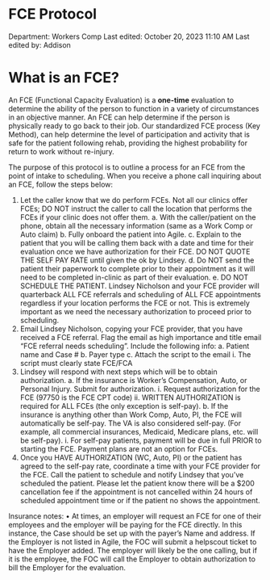 # FCE Protocol

Department: Workers Comp
Last edited: October 20, 2023 11:10 AM
Last edited by: Addison

# What is an FCE?

An FCE (Functional Capacity Evaluation) is a **one-time** evaluation to determine the ability of the person to function in a variety of circumstances in an objective manner. An FCE can help determine if the person is physically ready to go back to their job. Our standardized FCE process (Key Method), can help determine the level of participation and activity that is safe for the patient following rehab, providing the highest probability for return to work without re-injury.

The purpose of this protocol is to outline a process for an FCE from the point of intake to  scheduling. When you receive a phone call inquiring about an FCE, follow the steps below:

1. Let the caller know that we do perform FCEs. Not all our clinics offer FCEs; DO NOT instruct the caller to call the location that performs the FCEs if your clinic does not offer them.
a. With the caller/patient on the phone, obtain all the necessary information (same as a Work Comp or Auto claim)
b. Fully onboard the patient into Agile.
c. Explain to the patient that you will be calling them back with a date and time for their evaluation once we have authorization for their FCE. DO NOT QUOTE THE SELF PAY RATE until given the ok by Lindsey.
d. Do NOT send the patient their paperwork to complete prior to their appointment as it will need to be completed in-clinic as part of their evaluation.
e. DO NOT SCHEDULE THE PATIENT. Lindsey Nicholson and your FCE provider will quarterback ALL FCE referrals and scheduling of ALL FCE appointments regardless if your location performs the FCE or not. This is extremely important as we need the necessary authorization to proceed prior to scheduling.
2. Email Lindsey Nicholson, copying your FCE provider, that you have received a FCE referral.
Flag the email as high importance and title email “FCE referral needs scheduling”. Include the following info:
a. Patient name and Case #
b. Payer type
c. Attach the script to the email
i. The script must clearly state FCE/FCA
3. Lindsey will respond with next steps which will be to obtain authorization.
a. If the insurance is Worker’s Compensation, Auto, or Personal Injury. Submit for authorization.
i. Request authorization for the FCE (97750 is the FCE CPT code)
ii. WRITTEN AUTHORIZATION is required for ALL FCEs (the only exception is self-pay).
b. If the insurance is anything other than Work Comp, Auto, PI, the FCE will automatically be self-pay. The VA is also considered self-pay. (For example, all commercial insurances, Medicaid, Medicare plans, etc. will be self-pay).
i. For self-pay patients, payment will be due in full PRIOR to starting the FCE. Payment plans are
not an option for FCEs.
4. Once you HAVE AUTHORIZATION (WC, Auto, PI) or the patient has agreed to the self-pay rate, coordinate a time with your FCE provider for the FCE. Call the patient to schedule and notify Lindsey that you’ve scheduled the patient. Please let the patient know there will be a $200 cancellation fee if the appointment is not cancelled within 24 hours of scheduled appointment time or if the patient no shows the appointment.

Insurance notes:
• At times, an employer will request an FCE for one of their employees and the employer will be paying for the FCE directly. In this instance, the Case should be set up with the payer’s Name and address. If the Employer is not listed in Agile, the FOC will submit a helpscout ticket
to have the Employer added. The employer will likely be the one calling, but if it is the employee, the FOC will call the Employer to obtain authorization to bill the Employer for the evaluation.